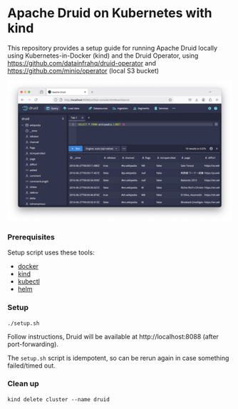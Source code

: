 # Apache Druid on Kubernetes with kind

This repository provides a setup guide for running Apache Druid locally using Kubernetes-in-Docker (kind) and the Druid Operator, using https://github.com/datainfrahq/druid-operator and https://github.com/minio/operator (local S3 bucket)

![Apache Druid](docs/images/druid.png)

### Prerequisites

Setup script uses these tools:

* [docker](https://docs.docker.com/get-docker/)
* [kind](https://kind.sigs.k8s.io/docs/user/quick-start/#installation)
* [kubectl](https://kubernetes.io/docs/tasks/tools/install-kubectl/)
* [helm](https://helm.sh/docs/intro/install/)

### Setup
```
./setup.sh
```
Follow instructions, Druid will be available at http://localhost:8088 (after port-forwarding).

The `setup.sh` script is idempotent, so can be rerun again in case something failed/timed out.

### Clean up
```
kind delete cluster --name druid
```
